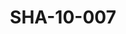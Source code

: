 ---
pid: SHA-10-007
title: SHA-10-007
language: ar
original_label: 
rights: شرحبيل احمد
location_of_original: شرحبيل احمد
photographer_or_studio: 
scanned_from: photograph 8.7 by 9.1
_date: late 1950s
location: الخرطوم، حديقة الحيوان
description: شرحبيل احمد الطيب محمد سعيد وشخص اخر
additional_notes: 
permission_display: 'yes'
on_server: 'no'
on_website: 'no'
permalink: /photopages/ar/SHA-10-007
layout: photo-page
---